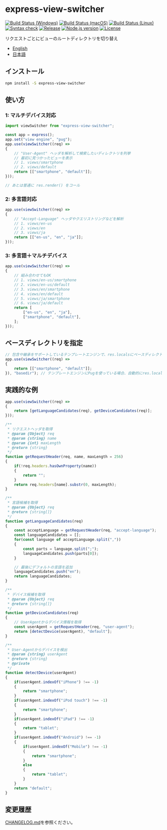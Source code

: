 # express-view-switcher

[![Build Status (Windows)][image-build-windows]][link-build-windows]
[![Build Status (macOS)][image-build-macos]][link-build-macos]
[![Build Status (Linux)][image-build-linux]][link-build-linux]
[![Syntax check][image-syntax-check]][link-syntax-check]
[![Release][image-release]][link-release]
[![Node.js version][image-engine]][link-engine]
[![License][image-license]][link-license]

リクエストごとにビューのルートディレクトリを切り替え

* [English](README.md)
* [日本語](README.ja.md)

## インストール

```bash
npm install -S express-view-switcher
```

## 使い方

### 1: マルチデバイス対応

```javascript
import viewSwitcher from "express-view-switcher";

const app = express();
app.set("view engine", "pug");
app.use(viewSwitcher((req) =>
{
    // "User-Agent" ヘッダを解析して検索したいディレクトリを列挙
    // 最初に見つかったビューを表示
    // 1. views/smartphone
    // 2. views/default
    return [["smartphone", "default"]];
}));

// あとは普通に res.render() をコール
```

### 2: 多言語対応

```javascript
app.use(viewSwitcher((req) =>
{
    // "Accept-Language" ヘッダやクエリストリングなどを解析
    // 1. views/en-us
    // 2. views/en
    // 3. views/ja
    return [["en-us", "en", "ja"]];
}));
```

### 3: 多言語＋マルチデバイス

```javascript
app.use(viewSwitcher((req) =>
{
    // 組み合わせてもOK
    // 1. views/en-us/smartphone
    // 2. views/en-us/default
    // 3. views/en/smartphone
    // 4. views/en/default
    // 5. views/ja/smartphone
    // 6. views/ja/default
    return [
        ["en-us", "en", "ja"],
        ["smartphone", "default"],
    ];
}));
```

## ベースディレクトリを指定

```javascript
// 包含や継承をサポートしているテンプレートエンジンで、res.localsにベースディレクトリを指定できる場合は第2引数にキー名を指定する
app.use(viewSwitcher((req) =>
{
    return [["smartphone", "default"]];
}), "basedir"); // テンプレートエンジンにPugを使っている場合、自動的にres.localsにbasedirが追加されるのでこの指定は不要
```

## 実践的な例

```javascript
app.use(viewSwitcher((req) =>
{
    return [getLanguageCandidates(req), getDeviceCandidates(req)];
}));

/**
 * リクエストヘッダを取得
 * @param {Object} req
 * @param {string} name
 * @param {int} maxLength
 * @return {string}
 */
function getRequestHeader(req, name, maxLength = 256)
{
    if(!req.headers.hasOwnProperty(name))
    {
        return "";
    }
    return req.headers[name].substr(0, maxLength);
}

/**
 * 言語候補を取得
 * @param {Object} req
 * @return {string[]}
 */
function getLanguageCandidates(req)
{
    const acceptLanguage = getRequestHeader(req, "accept-language");
    const languageCandidates = [];
    for(const language of acceptLanguage.split(","))
    {
        const parts = language.split(";");
        languageCandidates.push(parts[0]);
    }

    // 最後にデフォルトの言語を追加
    languageCandidates.push("en");
    return languageCandidates;
}

/**
 * デバイス候補を取得
 * @param {Object} req
 * @return {string[]}
 */
function getDeviceCandidates(req)
{
    // UserAgentからデバイス情報を取得
    const userAgent = getRequestHeader(req, "user-agent");
    return [detectDevice(userAgent), "default"];
}

/**
 * User-Agentからデバイスを検出
 * @param {string} userAgent
 * @return {string}
 * @private
 */
function detectDevice(userAgent)
{
    if(userAgent.indexOf("iPhone") !== -1)
    {
        return "smartphone";
    }
    if(userAgent.indexOf("iPod touch") !== -1)
    {
        return "smartphone";
    }
    if(userAgent.indexOf("iPad") !== -1)
    {
        return "tablet";
    }
    if(userAgent.indexOf("Android") !== -1)
    {
        if(userAgent.indexOf("Mobile") !== -1)
        {
            return "smartphone";
        }
        else
        {
            return "tablet";
        }
    }
    return "default";
}
```

## 変更履歴

[CHANGELOG.md](CHANGELOG.md)を参照ください。

[image-build-windows]: https://github.com/shimataro/express-view-switcher/workflows/Windows/badge.svg
[link-build-windows]: https://github.com/shimataro/express-view-switcher
[image-build-macos]: https://github.com/shimataro/express-view-switcher/workflows/macOS/badge.svg
[link-build-macos]: https://github.com/shimataro/express-view-switcher
[image-build-linux]: https://github.com/shimataro/express-view-switcher/workflows/Linux/badge.svg
[link-build-linux]: https://github.com/shimataro/express-view-switcher
[image-syntax-check]: https://github.com/shimataro/express-view-switcher/workflows/Syntax%20check/badge.svg
[link-syntax-check]: https://github.com/shimataro/express-view-switcher
[image-release]: https://img.shields.io/github/release/shimataro/express-view-switcher.svg
[link-release]: https://github.com/shimataro/express-view-switcher/releases
[image-engine]: https://img.shields.io/node/v/express-view-switcher.svg
[link-engine]: https://nodejs.org/
[image-license]: https://img.shields.io/github/license/shimataro/express-view-switcher.svg
[link-license]: ./LICENSE
